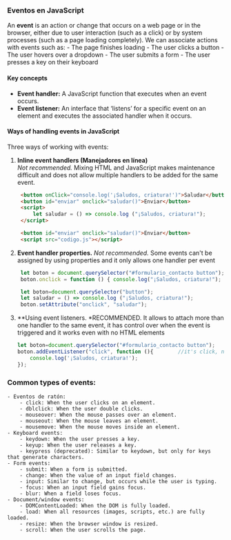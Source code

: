 ### Eventos en JavaScript
An **event** is an action or change that occurs on a web page or in the browser, either due to user interaction (such as a click) or by system processes (such as a page loading completely). We can associate actions with events such as:
    - The page finishes loading
    - The user clicks a button
    - The user hovers over a dropdown
    - The user submits a form
    - The user presses a key on their keyboard

#### Key concepts
- **Event handler:** A JavaScript function that executes when an event occurs.
- **Event listener:** An interface that ‘listens’ for a specific event on an element and executes the associated handler when it occurs.

#### Ways of handling events in JavaScript
Three ways of working with events:

1. **Inline event handlers (Manejadores en línea)**  
   *Not recommended.* Mixing HTML and JavaScript makes maintenance difficult and does not allow multiple handlers to be added for the same event.

   ```html
    <button onClick="console.log('¡Saludos, criatura!')">Saludar</button>
    <button id="enviar" onclick="saludar()">Enviar</button>
    <script>
        let saludar = () => console.log ("¡Saludos, criatura!");
    </script>

    <button id="enviar" onclick="saludar()">Enviar</button>
    <script src="codigo.js"></script>
   ```

2. **Event handler properties.** *Not recommended.* Some events can't be assigned by using properties and it only allows one handler per event
   ```javascript
    let boton = document.querySelector("#formulario_contacto button");
    boton.onclick = function () { console.log("¡Saludos, criatura!"); };

    let boton=document.querySelector("button");
    let saludar = () => console.log ("¡Saludos, criatura!");
    boton.setAttribute("onclick", "saludar");
   ```

3. **Using event listeners. *RECOMMENDED. It allows to attach more than one handler to the same event, it has control over when the event is triggered and it works even with no HTML elements
    ```javascript
    let boton=document.querySelector("#formulario_contacto button");
    boton.addEventListener("click", function (){        //it's click, not onclick
        console.log('¡Saludos, criatura!');
    });
    ```

### Common types of events:
    - Eventos de ratón:
        - click: When the user clicks on an element.
        - dblclick: When the user double clicks.
        - mouseover: When the mouse passes over an element.
        - mouseout: When the mouse leaves an element.
        - mousemove: When the mouse moves inside an element.
    - Keyboard events:
        - keydown: When the user presses a key.
        - keyup: When the user releases a key.
        - keypress (deprecated): Similar to keydown, but only for keys that generate characters.
    - Form events:
        - submit: When a form is submitted.
        - change: When the value of an input field changes.
        - input: Similar to change, but occurs while the user is typing.
        - focus: When an input field gains focus.
        - blur: When a field loses focus.
    - Document/window events:
        - DOMContentLoaded: When the DOM is fully loaded.
        - load: When all resources (images, scripts, etc.) are fully loaded.
        - resize: When the browser window is resized.
        - scroll: When the user scrolls the page.
